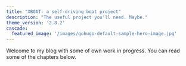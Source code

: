 ```yaml
---
title: "XBOAT: a self-driving boat project"
description: "The useful project you'll need. Maybe."
theme_version: '2.8.2'
cascade:
  featured_image: '/images/gohugo-default-sample-hero-image.jpg'
---
```

Welcome to my blog with some of own work in progress. You can read some of the chapters below.
